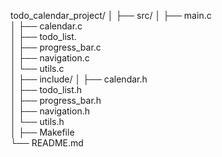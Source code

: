 todo_calendar_project/
│
├── src/
│   ├── main.c            
│   ├── calendar.c        
│   ├── todo_list.          
│   ├── progress_bar.c    
│   ├── navigation.c      
│   └── utils.c           
│
├── include/
│   ├── calendar.h        
│   ├── todo_list.h       
│   ├── progress_bar.h    
│   ├── navigation.h      
│   └── utils.h           
│
├── Makefile              
└── README.md             

